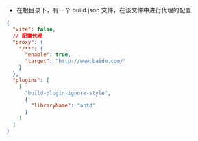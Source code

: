 - 在根目录下，有一个 build.json 文件，在该文件中进行代理的配置
```json
{
  "vite": false,
  // 配置代理
  "proxy": {
    "/**": {
      "enable": true,
      "target": "http://www.baidu.com/"
    }
  },
  "plugins": [
    [
      "build-plugin-ignore-style",
      {
        "libraryName": "antd"
      }
    ]
  ]
}

```